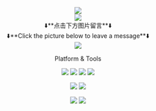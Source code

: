 <div align="center"><img src="https://count.getloli.com/get/@mengshouer?theme=rule34" align="center" /></div>
<!--
<div align="center"><img src="https://komarev.com/ghpvc/?username=mengshouer&style=flat-square" align="center" /></div>
-->

<div align="center"><img src="https://github-readme-stats.vercel.app/api?username=mengshouer&count_private=true&show_icons=true&theme=tokyonight" align="center" /></div>

<div align="center">⬇️**点击下方图片留言**⬇️</div> 

<div align="center">⬇️**Click the picture below to leave a message**⬇️</div> 

<div align="center">
<a href="https://chat.getloli.com/room/@mengshouer.github?title=mengshouer的留言板" target="_blank">
<img src=https://chat.getloli.com/room/@mengshouer.github/svg?width=600&height=100&limit=20&theme=light&title=mengshouer@github:%20~&fontSize=13 />
</a>
</div>

<div align="center">

Platform & Tools

[![](https://img.shields.io/badge/MySQL(Dev)-4479A1?style=flat-square&logo=mysql&logoColor=white)](https://dev.mysql.com/downloads/)
[![](https://img.shields.io/badge/MarkdownEditor01-000000?style=flat-square&logo=markdown)](https://xuehu.netlify.app/)
[![](https://img.shields.io/badge/MarkdownEditor02-000000?style=flat-square&logo=markdown)](https://mengshouer.bitbucket.io/)
[![](https://img.shields.io/badge/OpenJDK-orange?style=flat&logo=java)](https://adoptopenjdk.net/releases.html)

[![](https://img.shields.io/badge/IDE-Visual%20Studio%20Code-blue?style=flat-square&logo=visual-studio-code)](https://code.visualstudio.com/)
[![](https://img.shields.io/badge/BuildTools-C++-00599C?style=flat-square&logo=C%2B%2B)](https://visualstudio.microsoft.com/visual-cpp-build-tools/)

[![](https://img.shields.io/badge/OS-Ubuntu-E95420?style=flat-square&logo=Ubuntu)](https://ubuntu.com/)
[![](https://img.shields.io/badge/Windows-10-blue?style=flat-square&logo=windows)](https://www.microsoft.com/en-us/software-download/windows10)

</div>


<!--
**mengshouer/mengshouer** is a ✨ _special_ ✨ repository because its `README.md` (this file) appears on your GitHub profile.
<div align="center"><img src="https://komarev.com/ghpvc/?username=mengshouer&style=flat-square" align="center" /></div>

Here are some ideas to get you started:

- 🔭 I’m currently working on ...
- 🌱 I’m currently learning ...
- 👯 I’m looking to collaborate on ...
- 🤔 I’m looking for help with ...
- 💬 Ask me about ...
- 📫 How to reach me: ...
- 😄 Pronouns: ...
- ⚡ Fun fact: ...
-->

